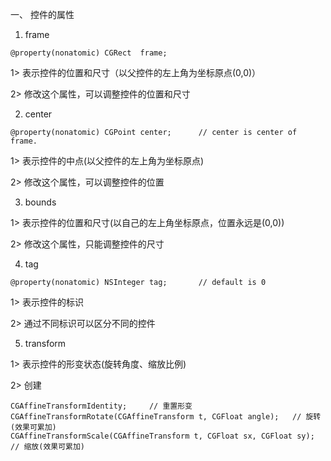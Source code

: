  一、 控件的属性

 1. frame

 ```
@property(nonatomic) CGRect  frame;
 ```

 1> 表示控件的位置和尺寸（以父控件的左上角为坐标原点(0,0)）

 2> 修改这个属性，可以调整控件的位置和尺寸

 

 2. center

 ```
@property(nonatomic) CGPoint center;      // center is center of frame.
 ```

 1> 表示控件的中点(以父控件的左上角为坐标原点)

 2> 修改这个属性，可以调整控件的位置

 

 3. bounds

 1> 表示控件的位置和尺寸(以自己的左上角坐标原点，位置永远是(0,0))

 2> 修改这个属性，只能调整控件的尺寸

 

 4. tag

```
@property(nonatomic) NSInteger tag;       // default is 0
```

 1> 表示控件的标识

 2> 通过不同标识可以区分不同的控件

 

 5. transform

 1> 表示控件的形变状态(旋转角度、缩放比例)

 2> 创建

 ```
 CGAffineTransformIdentity;     // 重置形变
 CGAffineTransformRotate(CGAffineTransform t, CGFloat angle);   // 旋转(效果可累加)
 CGAffineTransformScale(CGAffineTransform t, CGFloat sx, CGFloat sy);   // 缩放(效果可累加)
 ```

